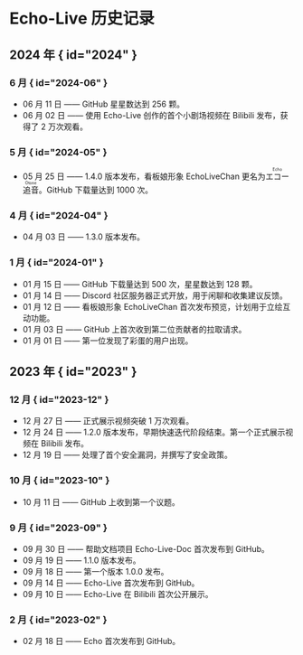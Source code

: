 # Echo-Live 历史记录

## 2024 年 { id="2024" }
### 6 月 { id="2024-06" }
- 06 月 11 日 —— GitHub 星星数达到 256 颗。
- 06 月 02 日 —— 使用 Echo-Live 创作的首个小剧场视频在 Bilibili 发布，获得了 2 万次观看。

### 5 月 { id="2024-05" }
- 05 月 25 日 —— 1.4.0 版本发布，看板娘形象 EchoLiveChan 更名为<ruby>エコー<rt>Echo</rt></ruby><ruby>追音<rt>Otone</rt></ruby>。GitHub 下载量达到 1000 次。

### 4 月 { id="2024-04" }
<!-- - 04 月 16 日 —— GitHub 星星数达到 200 颗。 -->
- 04 月 03 日 —— 1.3.0 版本发布。

### 1 月 { id="2024-01" }
- 01 月 15 日 —— GitHub 下载量达到 500 次，星星数达到 128 颗。
- 01 月 14 日 —— Discord 社区服务器正式开放，用于闲聊和收集建议反馈。
- 01 月 12 日 —— 看板娘形象 EchoLiveChan 首次发布预览，计划用于立绘互动功能。
- 01 月 03 日 —— GitHub 上首次收到第二位贡献者的拉取请求。
- 01 月 01 日 —— 第一位发现了彩蛋的用户出现。

## 2023 年 { id="2023" }
### 12 月 { id="2023-12" }
- 12 月 27 日 —— 正式展示视频突破 1 万次观看。
- 12 月 24 日 —— 1.2.0 版本发布，早期快速迭代阶段结束。第一个正式展示视频在 Bilibili 发布。
- 12 月 19 日 —— 处理了首个安全漏洞，并撰写了安全政策。

### 10 月 { id="2023-10" }
- 10 月 11 日 —— GitHub 上收到第一个议题。

### 9 月 { id="2023-09" }
- 09 月 30 日 —— 帮助文档项目 Echo-Live-Doc 首次发布到 GitHub。
- 09 月 19 日 —— 1.1.0 版本发布。
- 09 月 18 日 —— 第一个版本 1.0.0 发布。
- 09 月 14 日 —— Echo-Live 首次发布到 GitHub。
- 09 月 10 日 —— Echo-Live 在 Bilibili 首次公开展示。

### 2 月 { id="2023-02" }
- 02 月 18 日 —— Echo 首次发布到 GitHub。